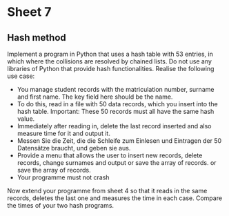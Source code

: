 # Sheet 7

## Hash method
Implement a program in Python that uses a hash table with 53 entries, in which where the collisions are resolved by chained lists. Do not use any libraries of Python that provide hash functionalities. Realise the following use case:

* You manage student records with the matriculation number, surname and first name. The key field here should be the name.
* To do this, read in a file with 50 data records, which you insert into the hash table. 
Important: These 50 records must all have the same hash value.
* Immediately after reading in, delete the last record inserted and also measure time for it and output it.
* Messen Sie die Zeit, die die Schleife zum Einlesen und Eintragen der 50 Datensätze braucht,
und geben sie aus.
* Provide a menu that allows the user to insert new records, delete records, change surnames and output or save the array of records. or save the array of records.
* Your programme must not crash

Now extend your programme from sheet 4 so that it reads in the same records, deletes the last one and measures the time in each case. 
Compare the times of your two hash programs.
